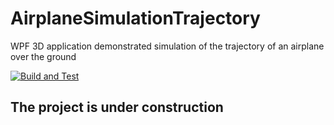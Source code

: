 # AirplaneSimulationTrajectory

WPF 3D application demonstrated simulation of the trajectory of an airplane over the ground

[![Build and Test](https://github.com/Ledrunning/AirplaneSimulationTrajectory/workflows/Build%20and%20Test/badge.svg)](https://github.com/Ledrunning/AirplaneSimulationTrajectory/actions/workflows/main.yml)

## The project is under construction
